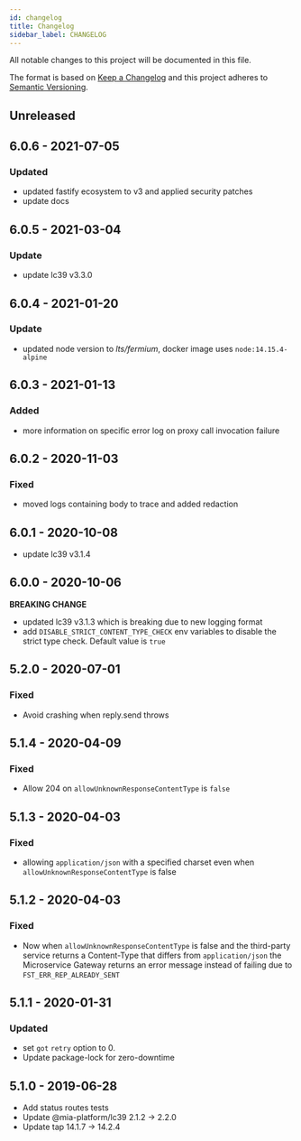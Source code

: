 ```yaml
---
id: changelog
title: Changelog
sidebar_label: CHANGELOG
---
```

All notable changes to this project will be documented in this file.

The format is based on [Keep a Changelog](http://keepachangelog.com/en/1.0.0/)
and this project adheres to [Semantic Versioning](http://semver.org/spec/v2.0.0.html).

## Unreleased

## 6.0.6 - 2021-07-05

### Updated

- updated fastify ecosystem to v3 and applied security patches
- update docs

## 6.0.5 - 2021-03-04

### Update

- update lc39 v3.3.0

## 6.0.4 - 2021-01-20

### Update

- updated node version to *lts/fermium*, docker image uses `node:14.15.4-alpine`

## 6.0.3 - 2021-01-13

### Added

- more information on specific error log on proxy call invocation failure

## 6.0.2 - 2020-11-03

### Fixed

- moved logs containing body to trace and added redaction

## 6.0.1 - 2020-10-08

- update lc39 v3.1.4

## 6.0.0 - 2020-10-06

**BREAKING CHANGE**
- updated lc39 v3.1.3 which is breaking due to new logging format
- add `DISABLE_STRICT_CONTENT_TYPE_CHECK` env variables to disable the strict type check. Default value is `true`

## 5.2.0 - 2020-07-01

### Fixed
- Avoid crashing when reply.send throws

## 5.1.4 - 2020-04-09

### Fixed
 - Allow 204 on `allowUnknownResponseContentType` is `false`

## 5.1.3 - 2020-04-03

### Fixed
 - allowing `application/json` with a specified charset even when `allowUnknownResponseContentType` is false

## 5.1.2 - 2020-04-03

### Fixed
 - Now when `allowUnknownResponseContentType` is false and the third-party service returns a Content-Type that differs from `application/json` the Microservice Gateway returns an error message instead of failing due to `FST_ERR_REP_ALREADY_SENT`

## 5.1.1 - 2020-01-31

### Updated
 - set `got` `retry` option to 0.
 - Update package-lock for zero-downtime

## 5.1.0 - 2019-06-28

- Add status routes tests
- Update @mia-platform/lc39 2.1.2 -> 2.2.0
- Update tap 14.1.7 -> 14.2.4
